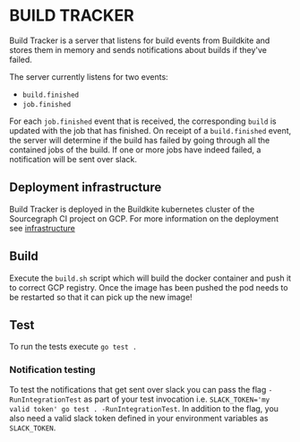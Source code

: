 # BUILD TRACKER

Build Tracker is a server that listens for build events from Buildkite and stores them in memory and sends notifications about builds if they've failed.

The server currently listens for two events:

- `build.finished`
- `job.finished`

For each `job.finished` event that is received, the corresponding `build` is updated with the job that has finished. On receipt of a `build.finished` event, the server will determine if the build has failed by going through all the contained jobs of the build. If one or more jobs have indeed failed, a notification will be sent over slack.

## Deployment infrastructure

Build Tracker is deployed in the Buildkite kubernetes cluster of the Sourcegraph CI project on GCP. For more information on the deployment see [infrastructure](https://github.com/sourcegraph/infrastructure/tree/main/buildkite/kubernetes)

## Build

Execute the `build.sh` script which will build the docker container and push it to correct GCP registry. Once the image has been pushed the pod needs to be restarted so that it can pick up the new image!

## Test

To run the tests execute `go test .`

### Notification testing

To test the notifications that get sent over slack you can pass the flag `-RunIntegrationTest` as part of your test invocation i.e. `SLACK_TOKEN='my valid token' go test . -RunIntegrationTest`. In addition to the flag, you also need a valid slack token defined in your environment variables as `SLACK_TOKEN`.
